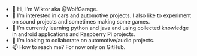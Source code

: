- 👋 Hi, I’m Wiktor aka @WolfGarage.
- 👀 I’m interested in cars and automotive projects. I also like to experiment on sound projects and sometimes making some games.
- 🌱 I’m currently learning python and java and using collected knowledge in android applications and Raspberry Pi projects.
- 💞️ I’m looking to collaborate on automotive/audio projects.
- 📫 How to reach me? For now only on GitHub.

<!---
WolfGarage/WolfGarage is a ✨ special ✨ repository because its `README.md` (this file) appears on your GitHub profile.
You can click the Preview link to take a look at your changes.
--->
